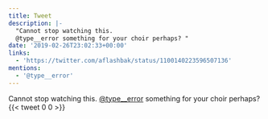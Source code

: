```yaml
---
title: Tweet
description: |-
  "Cannot stop watching this. 
  @type__error something for your choir perhaps? "
date: '2019-02-26T23:02:33+00:00'
links:
  - 'https://twitter.com/aflashbak/status/1100140223596507136'
mentions:
  - '@type__error'
---
```

Cannot stop watching this. 
[@type__error](https://twitter.com/@type__error) something for your choir perhaps? 
      {{< tweet 0 0 >}}
    
